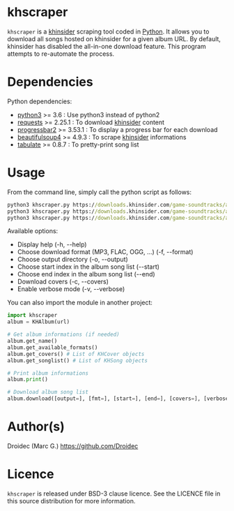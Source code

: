 # khscraper

`khscraper` is a [khinsider](http://downloads.khinsider.com/) scraping tool coded in [Python](https://www.python.org/).
It allows you to download all songs hosted on khinsider for a given album URL.
By default, khinsider has disabled the all-in-one download feature. This program attempts to re-automate the process.

# Dependencies

Python dependencies:

- [python3](https://www.python.org/) >= 3.6 : Use python3 instead of python2
- [requests](https://pypi.org/project/requests/) >= 2.25.1 : To download [khinsider](http://downloads.khinsider.com/) content
- [progressbar2](https://pypi.org/project/progressbar2/) >= 3.53.1 : To display a progress bar for each download
- [beautifulsoup4](https://pypi.org/project/beautifulsoup4/) >= 4.9.3 : To scrape [khinsider](http://downloads.khinsider.com/) informations
- [tabulate](https://pypi.org/project/tabulate/) >= 0.8.7 : To pretty-print song list

# Usage

From the command line, simply call the python script as follows:

```cmd
python3 khscraper.py https://downloads.khinsider.com/game-soundtracks/album/amnesia
python3 khscraper.py https://downloads.khinsider.com/game-soundtracks/album/hitman-2-soundtrack
python3 khscraper.py https://downloads.khinsider.com/game-soundtracks/album/kingdom-hearts-ii-ost
```

Available options:
- Display help (-h, --help)
- Choose download format (MP3, FLAC, OGG, ...) (-f, --format)
- Choose output directory (-o, --output)
- Choose start index in the album song list (--start)
- Choose end index in the album song list (--end)
- Download covers (-c, --covers)
- Enable verbose mode (-v, --verbose)

You can also import the module in another project:

```python
import khscraper
album = KHAlbum(url)

# Get album informations (if needed)
album.get_name()
album.get_available_formats()
album.get_covers() # List of KHCover objects
album.get_songlist() # List of KHSong objects

# Print album informations
album.print()

# Download album song list
album.download([output=], [fmt=], [start=], [end=], [covers=], [verbose=])
```

# Author(s)

Droidec (Marc G.) <https://github.com/Droidec>

# Licence

`khscraper` is released under BSD-3 clause licence. See the LICENCE file in this source distribution for more information.
